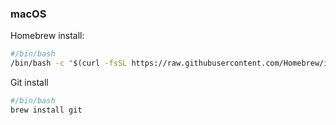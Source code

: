 ### macOS
Homebrew install:
```bash
#/bin/bash
/bin/bash -c "$(curl -fsSL https://raw.githubusercontent.com/Homebrew/install/master/install.sh)"
```
Git install
```bash
#/bin/bash
brew install git
```
